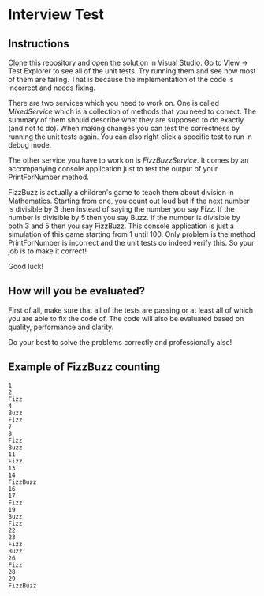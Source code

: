 # Interview Test

## Instructions

Clone this repository and open the solution in Visual Studio. Go to
View -> Test Explorer to see all of the unit tests. Try running them and see how most of them are failing.
That is because the implementation of the code is incorrect and needs
fixing.

There are two services which you need to work on. One
is called *MixedService* which is a collection of methods that you need to correct.
The summary of them should describe what they are supposed to do exactly (and not to do).
When making changes you can test the correctness by running the unit tests again.
You can also right click a specific test to run in debug mode.

The other service you have to work on is *FizzBuzzService*. It comes by an accompanying
console application just to test the output of your PrintForNumber method.

FizzBuzz is actually a children's game to teach them about division in Mathematics.
Starting from one, you count out loud but if the next number is divisible by 3 then instead of
saying the number you say Fizz. If the number is divisible by 5 then you say Buzz. If the number is divisible
by both 3 and 5 then you say FizzBuzz.
This console application is just a simulation of this game starting from 1 until 100.
Only problem is the method PrintForNumber is incorrect and the unit tests do indeed verify this.
So your job is to make it correct!

Good luck!

## How will you be evaluated?

First of all, make sure that all of the tests are passing or at least
all of which you are able to fix the code of. The code will also be evaluated based
on quality, performance and clarity.

Do your best to solve the problems correctly and professionally also!


## Example of FizzBuzz counting

```
1
2
Fizz
4
Buzz
Fizz
7
8
Fizz
Buzz
11
Fizz
13
14
FizzBuzz
16
17
Fizz
19
Buzz
Fizz
22
23
Fizz
Buzz
26
Fizz
28
29
FizzBuzz
```